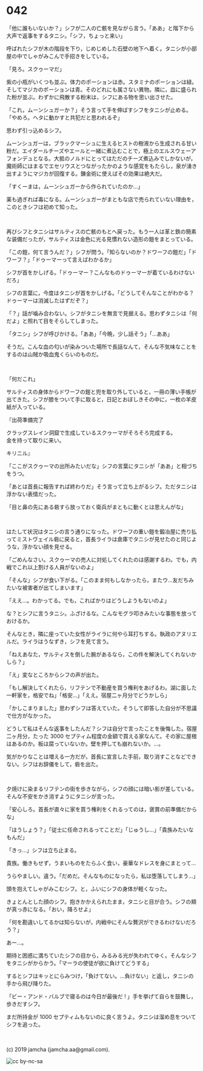 

# 042

「他に誰もいないか？」シフが二人の亡骸を見ながら言う。「ああ」と階下から大声で返事をするタニシ。「シフ，ちょっと来い」

呼ばれたシフが木の階段を下り，じめじめした石壁の地下へ着く。タニシが小部屋の中でしゃがみこんで手招きをしている。

「見ろ。スクゥーマだ」

紫の小瓶がいくつも並ぶ。体力のポーションは赤。スタミナのポーションは緑。そしてマジカのポーションは青。そのどれにも属さない異物。隣に，皿に盛られた粉が並ぶ。わずかに飛散する粉末は，シフにある物を思い出させた。

「これ，ムーンシュガーか？」そう言って手を伸ばすシフをタニシが止める。「やめろ。ヘタに動かすと共犯だと思われるぞ」

思わず引っ込めるシフ。

ムーンシュガーは，ブラックマーシュに生えるヒストの樹液から生成される甘い粉だ。エイダールチーズやエールと一緒に煮込むことで，極上のエルスウェーアフォンデュとなる。大抵のノルドにとってはただのチーズ煮込みでしかないが，魔術師にはまるでエセリウスとつながったかのような感覚をもたらし，泉が湧き出すようにマジカが回復する。錬金術に使えばその効果は絶大だ。

「すくーまは，ムーンシュガーから作られていたのか…」

薬も過ぎれば毒になる。ムーンシュガーがまともな店で売られていない理由を，このときシフは初めて知った。

<br>

再びシフとタニシはサルティスの亡骸のもとへ戻った。もう一人は革と鉄の簡素な装備だったが，サルティスは金色に光る見慣れない造形の鎧をまとっている。

「この鎧，何て言うんだ？」シフが問う。「知らないのか？ドワーフの鎧だ」「ドワーフ？」「ドゥーマーって言えばわかるか」

シフが首をかしげる。「ドゥーマー？こんなものドゥーマーが着ているわけないだろ」

シフの言葉に，今度はタニシが首をかしげる。「どうしてそんなことがわかる？ドゥーマーは消滅したはずだぞ？」

「？」話が噛み合わない。シフがタニシを無言で見据える。思わずタニシは「何だよ」と照れて目をそらしてしまった。

「タニシ」シフが呼びかける。「ああ」「今晩，少し話そう」「…ああ」

そうだ。こんな血の匂いが染みついた場所で長話なんて，そんな不気味なことをするのは山賊か吸血鬼くらいのものだ。

<br>

「何だこれ」

サルティスの身体からドワーフの鎧と兜を取り外していると，一冊の薄い手帳が出てきた。シフが膝をついて手に取ると，日記とおぼしきその中に，一枚の羊皮紙が入っている。

『出荷準備完了

クラッグスレイン洞窟で生成しているスクゥーマがそろそろ完成する。  
金を持って取りに来い。

キリニル』

「ここがスクゥーマの出所みたいだな」シフの言葉にタニシが「ああ」と相づちをうつ。

「あとは首長に報告すれば終わりだ」そう言って立ち上がるシフ。ただタニシは浮かない表情だった。

「目と鼻の先にある砦すら放っておく衛兵がまともに動くとは思えんがな」

<br>

はたして状況はタニシの言う通りになった。ドワーフの重い鎧を鍛冶屋に売り払ってミストヴェイル砦に戻ると，首長ライラは倉庫でタニシが見せたのと同じような，浮かない顔を見せる。

「ごめんなさい。スクゥーマの売人に対処してくれたのは感謝するわ。でも，内戦でこれ以上割ける人員がないのよ」

「そんな」シフが食い下がる。「このまま何もしなかったら，またウ…友だちみたいな被害者が出てしまいます」

「ええ…。わかってる。でも，こればかりはどうしようもないのよ」

な？とシフに言うタニシ。ふざけるな。こんなモグラ叩きみたいな事態を放っておけるか。

そんなとき，隣に座っていた女性がライラに何やら耳打ちする。執政のアヌリエルだ。ライラはうなずき，シフを見て言う。

「ねえあなた，サルティスを倒した腕があるなら，この件を解決してくれないかしら？」

「え」変なところからシフの声が出た。

「もし解決してくれたら，リフテンで不動産を買う権利をあげるわ。湖に面した一軒家を，格安でね」「格安…」「ええ。宿屋二ヶ月分でどうかしら」

「かしこまりました」思わずシフは答えていた。そうして即答した自分が不思議で仕方がなかった。

どうして私はそんな返事をしたんだ？シフは自分で言ったことを後悔した。宿屋二ヶ月分，たった 3000 セプティム程度の金額で買える家なんて。その家に屋根はあるのか。板は腐っていないか。壁を押しても崩れないか。…。

気がかりなことは増える一方だが，首長に宣言した手前，取り消すことなどできない。シフはお辞儀をして，砦を出た。

<br>

夕焼けに染まるリフテンの街を歩きながら，シフの顔には暗い影が差している。そんな不安をかき消すようにタニシが言った。

「安心しろ。首長が直々に家を買う権利をくれるってのは，褒賞の前準備だからな」

「ほうしょう？」「従士に任命されるってことだ」「じゅうし…」「貴族みたいなもんだ」

「きっ…」シフは立ち止まる。

貴族。働きもせず，うまいものをたらふく食い，豪華なドレスを身にまとって…

うらやましい。違う。「だめだ。そんなものになったら，私は堕落してしまう…」

頭を抱えてしゃがみこむシフ。と，ふいにシフの身体が軽くなった。

きょとんとした顔のシフ。抱きかかえられたまま，タニシと目が合う。シフの頬が真っ赤になる。「おい，降ろせよ」

「何を勘違いしてるかは知らないが，内戦中にそんな贅沢ができるわけないだろう？」

あー…。

期待と困惑に満ちていたシフの目から，みるみる光が失われてゆく。そんなシフをタニシがからかう。「マーラの使徒が欲に負けてどうする」

するとシフはキッとにらみつけ，「負けてない。…負けない」と返し，タニシの手から飛び降りた。

「ビー・アンド・バルブで寝るのは今日が最後だ ! 」手を挙げて自らを鼓舞し，歩きだすシフ。

まだ所持金が 1000 セプティムもないのに良く言うよ。タニシは溜め息をついてシフを追った。

<br>
<br>
(c) 2019 jamcha (jamcha.aa@gmail.com).

![cc by-nc-sa](https://i.creativecommons.org/l/by-nc-sa/4.0/88x31.png)

